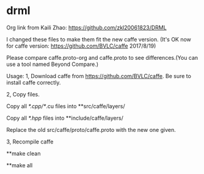 # drml
Org link from Kaili Zhao: https://github.com/zkl20061823/DRML

I changed these files to make them fit the new caffe version. (It's OK now for caffe version: https://github.com/BVLC/caffe 2017/8/19)

Please compare caffe.proto-org and caffe.proto to see differences.(You can use a tool named Beyond Compare.)



Usage:
1, Download caffe from https://github.com/BVLC/caffe. Be sure to install caffe correctly.

2, Copy files.

Copy all *\*.cpp/\**.cu  files into **src/caffe/layers/ 


Copy all *\*.hpp*  files into **include/caffe/layers/


Replace the old src/caffe/proto/caffe.proto with the new one given.

3, Recompile caffe

**make clean

**make  all
